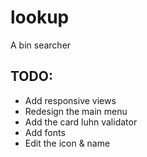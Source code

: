 # lookup

A bin searcher


## TODO:
 - Add responsive views
 - Redesign the main menu
 - Add the card luhn validator
 - Add fonts
 - Edit the icon & name
 
